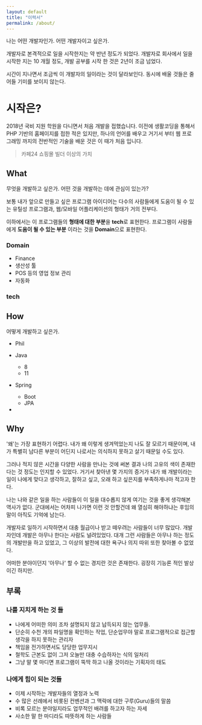 ```yaml
---
layout: default
title: "이력서"
permalink: /about/
---
```


나는 어떤 개발자인가. 어떤 개발자이고 싶은가.

개발자로 본격적으로 일을 시작한지는 약 반년 정도가 되었다. 개발자로 회사에서 일을 시작한 지는 10 개월 정도, 개발 공부를 시작 한 것은 2년이 조금 넘었다.

시간이 지나면서 조금씩 이 개발자의 일이라는 것이 달라보인다. 동시에 배울 것들은 줄어들 기미를 보이지 않는다.

# 시작은?

2018년 국비 지원 학원을 다니면서 처음 개발을 접했습니다. 이전에 생활코딩을 통해서 PHP 기반의 홈페이지를 접한 적은 있지만, 하나의 언어를 배우고 거기서 부터 웹 프로그래밍 까지의 전반적인 기술을 배운 것은 이 때가 처음 입니다.

> 카페24 쇼핑몰 빌더 이상의 가치


## What

 무엇을 개발하고 싶은가. 어떤 것을 개발하는 데에 관심이 있는가?

 보통 내가 앞으로 만들고 싶은 프로그램 아이디어는 다수의 사람들에게 도움이 될 수 있는 유틸성 프로그램과, 웹/모바일 어플리케이션의 형태가 거의 전부다. 

 이하에서는 이 프로그램들의 **형태에 대한 부분**을 **tech**로 표현한다. 프로그램이 사람들에게 **도움이 될 수 있는 부분** 이라는 것을 **Domain**으로 표현한다.

### Domain

- Finance
- 생산성 툴
- POS 등의 영업 정보 관리
- 자동화

### tech


## How

어떻게 개발하고 싶은가.

- Phil




- Java
  - 8
  - 11
- Spring
  - Boot
  - JPA
- 

## Why

 '왜'는 가장 표현하기 어렵다. 내가 왜 이렇게 생겨먹었는지 나도 잘 모르기 때문이며, 내가 특별히 남다른 부분이 어딘지 나로서는 의식하지 못하고 살기 때문일 수도 있다.

 그러나 적지 않은 시간을 다양한 사람을 만나는 것에 써본 결과 나의 고유의 색이 존재한다는 것 정도는 인지할 수 있었다. 거기서 찾아낸 몇 가지의 증거가 내가 왜 개발이라는 일이 나에게 맞다고 생각하고, 잘하고 싶고, 오래 하고 싶은지를 부족하게나마 적고자 한다.

 나는 나와 같은 일을 하는 사람들이 이 일을 대수롭지 않게 여기는 것을 좋게 생각해본 역사가 없다. 군대에서는 어차피 나가면 이런 것 안할건데 왜 열심히 해야하냐는 후임의 말이 아직도 기억에 남는다. 

 개발자로 일하기 시작하면서 대충 월급이나 받고 떼우려는 사람들이 너무 많았다. 개발자인데 개발은 아무나 한다는 사람도 널려있었다. 대개 그런 사람들은 아무나 하는 정도의 개발만을 하고 있었고, 그 이상의 발전에 대한 욕구나 의지 따위 또한 찾아볼 수 없었다.

 어떠한 분야이던지 '아무나' 할 수 없는 경지란 것은 존재한다. 굉장히 기능론 적인 발상이긴 하지만.


## 부록

### 나를 지치게 하는 것 들

- 나에게 어떠한 의미 조차 설명되지 않고 납득되지 않는 업무들.
- 단순히 수천 개의 파일명을 확인하는 작업, 단순업무야 말로 프로그램적으로 접근할 생각을 하지 못하는 관리자
- 책임을 전가하면서도 당당한 업무지시
- 철학도 근본도 없이 그저 오늘만 대충 수습하자는 식의 일처리
- 그냥 말 몇 마디면 프로그램이 뚝딱 하고 나올 것이라는 기획자의 태도


###  나에게 힘이 되는 것들

- 이제 시작하는 개발자들의 열정과 노력
- 수 많은 선례에서 비롯된 컨벤션과 그 맥락에 대한 구루(Guru)들의 말씀
- 비록 모르는 분야일지라도 업무적인 배려를 하고자 하는 자세
- 사소한 말 한 마디라도 따뜻하게 하는 사람들